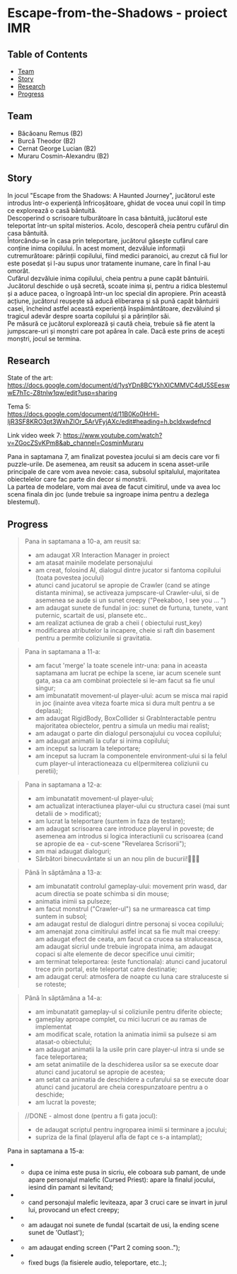 # Escape-from-the-Shadows - proiect IMR  

## Table of Contents
* [Team](#team)
* [Story](#story)
* [Research](#research)    
* [Progress](#progress)  

## Team  
* Băcăoanu Remus (B2)  
* Burcă Theodor (B2)  
* Cernat George Lucian (B2)  
* Muraru Cosmin-Alexandru (B2)

## Story
In jocul "Escape from the Shadows: A Haunted Journey", jucătorul este introdus într-o experiență înfricoșătoare, ghidat de vocea unui copil în timp ce explorează o casă bântuită.  
Descoperind o scrisoare tulburătoare în casa bântuită, jucătorul este teleportat într-un spital misterios. Acolo, descoperă cheia pentru cufărul din casa bântuită.  
Întorcându-se în casa prin teleportare, jucătorul găsește cufărul care conține inima copilului. În acest moment, dezvăluie informații cutremurătoare: părinții copilului, fiind medici paranoici, au crezut că fiul lor este posedat și l-au supus unor tratamente inumane, care în final l-au omorât.  
Cufărul dezvăluie inima copilului, cheia pentru a pune capăt bântuirii. Jucătorul deschide o ușă secretă, scoate inima și, pentru a ridica blestemul și a aduce pacea, o îngroapă într-un loc special din apropiere.
Prin această acțiune, jucătorul reușește să aducă eliberarea și să pună capăt bântuirii casei, încheind astfel această experiență înspăimântătoare, dezvăluind și tragicul adevăr despre soarta copilului și a părinților săi.  
Pe măsură ce jucătorul explorează și caută cheia, trebuie să fie atent la jumpscare-uri și monștri care pot apărea în cale. Dacă este prins de acești monștri, jocul se termina.  

   
## Research  
State of the art:  
https://docs.google.com/document/d/1ysYDn8BCYkhXICMMVC4dU5SEeswwE7hTc-Z8tnlw1qw/edit?usp=sharing 

Tema 5:  
https://docs.google.com/document/d/11B0Ko0HrHl-IjR3SF8KRO3pt3WxhZlOr_5ArVFyjAXc/edit#heading=h.bcldxwdefncd  

Link video week 7: https://www.youtube.com/watch?v=ZGocZSvKPm8&ab_channel=CosminMuraru   

Pana in saptamana 7, am finalizat povestea jocului si am decis care vor fi puzzle-urile. De asemenea, am reusit sa aducem in scena asset-urile principale de care vom avea nevoie: casa, subsolul spitalulul, majoritatea obiectelelor care fac parte din decor si monstrii.   
La partea de modelare, vom mai avea de facut cimitirul, unde va avea loc scena finala din joc (unde trebuie sa ingroape inima pentru a dezlega blestemul).  


## Progress  
> Pana in saptamana a 10-a, am reusit sa:  
> * am adaugat XR Interaction Manager in proiect  
> * am atasat mainile modelate personajului  
> * am creat, folosind AI, dialogul dintre jucator si fantoma copilului (toata povestea jocului)  
> * atunci cand jucatorul se apropie de Crawler (cand se atinge distanta minima), se activeaza jumpscare-ul Crawler-ului, si de asemenea se aude si un sunet creepy ("Peekaboo, I see you ... ")  
> * am adaugat sunete de fundal in joc: sunet de furtuna, tunete, vant puternic, scartait de usi, plansete etc..  
> * am realizat actiunea de grab a cheii ( obiectului rust_key)  
> * modificarea atributelor la incapere, cheie si raft din basement pentru a permite coliziunile si gravitatia.  


> Pana in saptamana a 11-a:  
> * am facut 'merge' la toate scenele intr-una: pana in aceasta saptamana am lucrat pe echipe la scene, iar acum scenele sunt gata, asa ca am combinat proiectele si le-am facut sa fie unul singur;  
> * am imbunatatit movement-ul player-ului: acum se misca mai rapid in joc (inainte avea viteza foarte mica si dura mult pentru a se deplasa);  
> * am adaugat RigidBody, BoxCollider si GrabInteractable pentru majoritatea obiectelor, pentru a simula un mediu mai realist;  
> * am adaugat o parte din dialogul personajului cu vocea copilului;  
> * am adaugat animatii la cufar si inima copilului;
> * am inceput sa lucram la teleportare;
> * am inceput sa lucram la componentele environment-ului si la felul cum player-ul interactioneaza cu el(permiterea coliziunii cu peretii);   


> Pana in saptamana a 12-a:    
> * am imbunatatit movement-ul player-ului;  
> * am actualizat interactiunea player-ului cu structura casei (mai sunt detalii de > modificat);  
> * am lucrat la teleportare (suntem in faza de testare);  
> * am adaugat scrisoarea care introduce playerul in poveste; de asemenea am introdus si logica interactiunii cu scrisoarea (cand se apropie de ea - cut-scene "Revelarea Scrisorii");  
> * am mai adaugat dialoguri;  
> * Sărbători binecuvântate si un an nou plin de bucurii!🌟🎁🎉  


> Până în săptămâna a 13-a:  
> * am imbunatatit controlul gameplay-ului: movement prin wasd, dar acum directia se poate schimba si din mouse;  
> * animatia inimii sa pulseze;  
> * am facut monstrul ("Crawler-ul") sa ne urmareasca cat timp suntem in subsol;  
> * am adaugat restul de dialoguri dintre personaj si vocea copilului;  
> * am amenajat zona cimitirului astfel incat sa fie mult mai creepy: am adaugat efect de ceata, am facut ca crucea sa straluceasca, am adaugat sicriul unde trebuie ingropata inima, am adaugat copaci si alte elemente de decor specifice unui cimitir;
> * am terminat teleportarea: (este functionala): atunci cand jucatorul trece prin portal, este teleportat catre destinatie;  
> * am adaugat cerul: atmosfera de noapte cu luna care straluceste si se roteste;  


> Până în săptămâna a 14-a:  
> * am imbunatatit gameplay-ul si coliziunile pentru diferite obiecte;
> * gameplay aproape complet, cu mici lucruri ce au ramas de implementat
> * am modificat scale, rotation la animatia inimii sa pulseze si am atasat-o obiectului;
> * am adaugat animatii la la usile prin care player-ul intra si unde se face teleportarea;  
> * am setat animatiile de la deschiderea usilor sa se execute doar atunci cand jucatorul se apropie de acestea;
> * am setat ca animatia de deschidere a cufarului sa se execute doar atunci cand jucatorul are cheia corespunzatoare pentru a o deschide;  
> * am lucrat la poveste;  

> //DONE - almost done (pentru a fi gata jocul):   
> * de adaugat scriptul pentru ingroparea inimii si terminare a jocului;  
> * supriza de la final (playerul afla de fapt ce s-a intamplat);  


Pana in saptamana a 15-a:
* - dupa ce inima este pusa in sicriu, ele coboara sub pamant, de unde apare personajul malefic (Cursed Priest): apare la finalul jocului, iesind din pamant si levitand;  
* - cand personajul malefic leviteaza, apar 3 cruci care se invart in jurul lui, provocand un efect creepy;  
* - am adaugat noi sunete de fundal (scartait de usi, la ending scene sunet de 'Outlast');  
* - am adaugat ending screen ("Part 2 coming soon..");  
* - fixed bugs (la fisierele audio, teleportare, etc..);  
